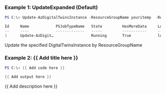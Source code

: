 ### Example 1: UpdateExpanded (Default)
```powershell
PS C:\> Update-AzDigitalTwinsInstance -ResourceGroupName youritemp  -ResourceName youriDigitalTwin -AsJob

Id     Name            PSJobTypeName   State         HasMoreData     Location             Command
--     ----            -------------   -----         -----------     --------             -------
1      Update-AzDigit…                 Running       True            localhost            Update-AzDigitalTwinsIns…
```

Update the specified DigitalTwinsInstance by ResourceGroupName

### Example 2: {{ Add title here }}
```powershell
PS C:\> {{ Add code here }}

{{ Add output here }}
```

{{ Add description here }}

